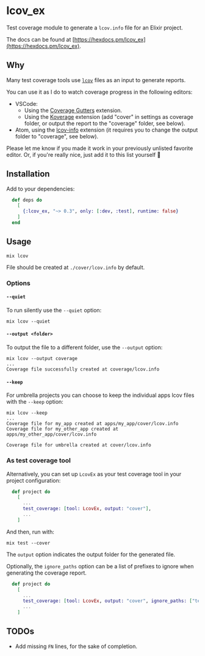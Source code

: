 # lcov_ex

Test coverage module to generate a `lcov.info` file for an Elixir project.

The docs can be found at [https://hexdocs.pm/lcov_ex](https://hexdocs.pm/lcov_ex).

## Why

Many test coverage tools use [`lcov`](https://manpages.debian.org/stretch/lcov/geninfo.1.en.html#FILES) files as an input to generate reports.

You can use it as I do to watch coverage progress in the following editors:

- VSCode:
  - Using the [Coverage Gutters](https://github.com/ryanluker/vscode-coverage-gutters) extension.
  - Using the [Koverage](https://marketplace.visualstudio.com/items?itemName=tenninebt.vscode-koverage) extension (add "cover" in settings as coverage folder, or output the report to the "coverage" folder, see below).
- Atom, using the [lcov-info](https://atom.io/packages/lcov-info) extension (it requires you to change the output folder to "coverage", see below).

Please let me know if you made it work in your previously unlisted favorite editor. Or, if you're really nice, just add it to this list yourself :slightly_smiling_face:

## Installation

Add to your dependencies:

```elixir
  def deps do
    [
      {:lcov_ex, "~> 0.3", only: [:dev, :test], runtime: false}
    ]
  end
```

## Usage

```shell
mix lcov
```

File should be created at `./cover/lcov.info` by default.

### Options

#### `--quiet`

To run silently use the `--quiet` option:

```shell
mix lcov --quiet
```

#### `--output <folder>`

To output the file to a different folder, use the `--output` option:

```shell
mix lcov --output coverage
...
Coverage file successfully created at coverage/lcov.info
```

#### `--keep`

For umbrella projects you can choose to keep the individual apps lcov files with the `--keep` option:

```shell
mix lcov --keep
...
Coverage file for my_app created at apps/my_app/cover/lcov.info
Coverage file for my_other_app created at apps/my_other_app/cover/lcov.info

Coverage file for umbrella created at cover/lcov.info
```

### As test coverage tool

Alternatively, you can set up `LcovEx` as your test coverage tool in your project configuration:

```elixir
  def project do
    [
      ...
      test_coverage: [tool: LcovEx, output: "cover"],
      ...
    ]
```

And then, run with:

```shell
mix test --cover
```

The `output` option indicates the output folder for the generated file.

Optionally, the `ignore_paths` option can be a list of prefixes to ignore when generating the coverage report.

```elixir
  def project do
    [
      ...
      test_coverage: [tool: LcovEx, output: "cover", ignore_paths: ["test/"]]
      ...
    ]
```

## TODOs

- Add missing `FN` lines, for the sake of completion.
